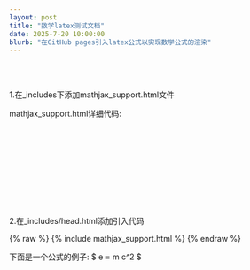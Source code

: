 ```yaml
---
layout: post
title: "数学latex测试文档"
date: 2025-7-20 10:00:00
blurb: "在GitHub pages引入latex公式以实现数学公式的渲染"
---
```


<br />
<br />


1.在_includes下添加mathjax_support.html文件

mathjax_support.html详细代码:

<pre><code>

<script type="text/x-mathjax-config">
  MathJax.Hub.Config({
      TeX: {
        equationNumbers: {
          autoNumber: "AMS"
        }
      },
      tex2jax: {
      inlineMath: [ ['$', '$'] ],
      displayMath: [ ['$$', '$$'], ['\\[', '\\]'] ],
      processEscapes: true,
    }
  });
  MathJax.Hub.Register.MessageHook("Math Processing Error",function (message) {
        alert("Math Processing Error: "+message[1]);
      });
  MathJax.Hub.Register.MessageHook("TeX Jax - parse error",function (message) {
        alert("Math Processing Error: "+message[1]);
      });
</script>
<script
  type="text/javascript"
  async
  src="https://cdn.mathjax.org/mathjax/latest/MathJax.js?config=TeX-MML-AM_CHTML">
</script>

</code></pre>

<br />
<br />

2.在_includes/head.html添加引入代码

{% raw %}
{% include mathjax_support.html %}
{% endraw %}

下面是一个公式的例子:
$ e = m c^2 $